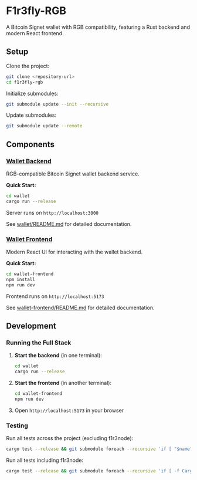 # F1r3fly-RGB

A Bitcoin Signet wallet with RGB compatibility, featuring a Rust backend and modern React frontend.

## Setup

Clone the project:
```bash
git clone <repository-url>
cd f1r3fly-rgb
```

Initialize submodules:
```bash
git submodule update --init --recursive
```

Update submodules:
```bash
git submodule update --remote
```

## Components

### [Wallet Backend](./wallet/README.md)
RGB-compatible Bitcoin Signet wallet backend service.

**Quick Start:**
```bash
cd wallet
cargo run --release
```
Server runs on `http://localhost:3000`

See [wallet/README.md](./wallet/README.md) for detailed documentation.

### [Wallet Frontend](./wallet-frontend/README.md)
Modern React UI for interacting with the wallet backend.

**Quick Start:**
```bash
cd wallet-frontend
npm install
npm run dev
```
Frontend runs on `http://localhost:5173`

See [wallet-frontend/README.md](./wallet-frontend/README.md) for detailed documentation.

## Development

### Running the Full Stack

1. **Start the backend** (in one terminal):
   ```bash
   cd wallet
   cargo run --release
   ```

2. **Start the frontend** (in another terminal):
   ```bash
   cd wallet-frontend
   npm run dev
   ```

3. Open `http://localhost:5173` in your browser

### Testing

Run all tests across the project (excluding f1r3node):
```bash
cargo test --release && git submodule foreach --recursive 'if [ "$name" != "f1r3node" ] && [ -f Cargo.toml ]; then echo "Testing $name"; cargo test --release; fi'
```

Run all tests including f1r3node:
```bash
cargo test --release && git submodule foreach --recursive 'if [ -f Cargo.toml ]; then echo "Testing $name"; cargo test --release; fi'
```
